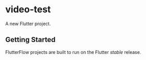 # video-test

A new Flutter project.

## Getting Started

FlutterFlow projects are built to run on the Flutter _stable_ release.
